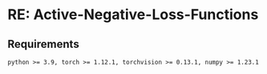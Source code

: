 # RE: Active-Negative-Loss-Functions

## Requirements

```console
python >= 3.9, torch >= 1.12.1, torchvision >= 0.13.1, numpy >= 1.23.1
```
